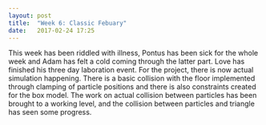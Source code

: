 ```yaml
---
layout: post
title:  "Week 6: Classic Febuary"
date:   2017-02-24 17:25
---
```


This week has been riddled with illness, Pontus has been sick for 
the whole week and Adam has felt a cold coming through the latter part. 
Love has finished his three day laboration event. For the project, 
there is now actual simulation happening. There is a basic collision 
with the floor implemented through clamping of particle positions and 
there is also constraints created for the box model. The work on actual 
collision between particles has been brought to a working level, 
and the collision between particles and triangle has seen some progress.
